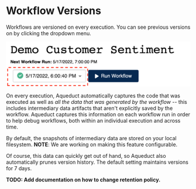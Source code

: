 # Workflow Versions

Workflows are versioned on every execution. You can see previous versions on by clicking the dropdown menu.

<img src="../.gitbook/assets/image.png" alt="" data-size="original">

On every execution, Aqueduct automatically captures the code that was executed as well as _all the data that was generated by the workflow_ -- this includes intermediary data artifacts that aren't explicitly saved by the workflow. Aqueduct captures this information on each workflow run in order to help debug workflows, both within an individual execution and across time.&#x20;

By default, the snapshots of intermediary data are stored on your local filesystem. **NOTE**: We are working on making this feature configurable.

Of course, this data can quickly get out of hand, so Aqueduct also automatically prunes version history. The default setting maintains versions for 7 days.&#x20;

**TODO: Add documentation on how to change retention policy.**
